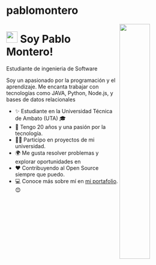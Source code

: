 # pablomontero

<div>
  <img align="right" width="40%" src="https://owlbertsio-resized.s3.amazonaws.com/Popper.psd.full.png">
</div>

<!--Header Name-->
# <img src="https://emojis.slackmojis.com/emojis/images/1531849430/4246/blob-sunglasses.gif?1531849430" width="30"/> Soy Pablo Montero! 
Estudiante de ingenieria de Software
<br /> 

<!--Start Intro-->               
<p align="left">Soy un apasionado por la programación y el aprendizaje. Me encanta trabajar con tecnologías como JAVA, Python, Node.js, y bases de datos relacionales</p>

- ✨ Estudiante en la Universidad Técnica de Ambato (UTA) 🎓
- 🌱 Tengo 20 años y una pasión por la tecnología.
- 💁‍♂️ Participo en proyectos de mi universidad.
- 🌍 Me gusta resolver problemas y explorar oportunidades en 
- ❤ Contribuyendo al Open Source siempre que puedo.
- 💻 Conoce más sobre mí en [mi portafolio](https://PabloAML1.github.io). 😊
